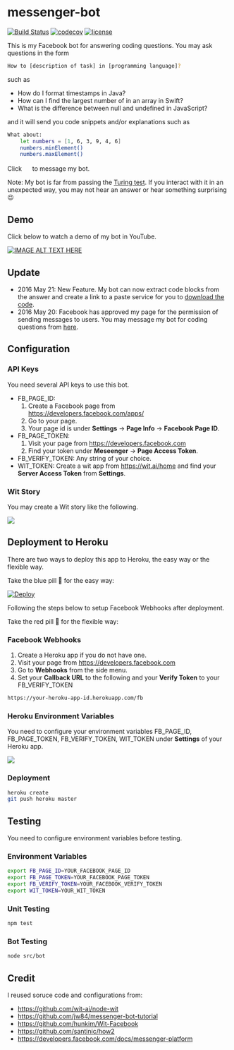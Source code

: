 # messenger-bot

[![Build Status](https://travis-ci.org/waitingcheung/messenger-bot.svg?branch=master)](https://travis-ci.org/waitingcheung/messenger-bot)
[![codecov](https://codecov.io/gh/waitingcheung/messenger-bot/branch/master/graph/badge.svg)](https://codecov.io/gh/waitingcheung/messenger-bot)
[![license](https://img.shields.io/github/license/mashape/apistatus.svg?maxAge=2592000)](https://github.com/waitingcheung/messenger-bot/blob/master/LICENSE)

This is my Facebook bot for answering coding questions. You may ask questions in the form

```sh
How to [description of task] in [programming language]?
```

such as
- How do I format timestamps in Java?
- How can I find the largest number of in an array in Swift?
- What is the difference between null and undefined in JavaScript?

and it will send you code snippets and/or explanations such as

```sh
What about:
    let numbers = [1, 6, 3, 9, 4, 6]
    numbers.minElement()
    numbers.maxElement()
```

Click [<img src="https://cloud.githubusercontent.com/assets/2617118/15451713/b72a907c-2004-11e6-8874-73745031c6c7.png" width="16"/>](http://m.me/802565366543110) to message my bot.

Note: My bot is far from passing the [Turing test]. If you interact with it in an unexpected way, you may not hear an answer or hear something surprising :wink:

## Demo

Click below to watch a demo of my bot in YouTube.

[![IMAGE ALT TEXT HERE](https://img.youtube.com/vi/OTlqFy6h5UY/0.jpg)](https://youtu.be/OTlqFy6h5UY)

## Update
- 2016 May 21: New Feature. My bot can now extract code blocks from the answer and create a link to a paste service for you to [download the code].
- 2016 May 20: Facebook has approved my page for the permission of sending messages to users. You may message my bot for coding questions from [here].

## Configuration

### API Keys

You need several API keys to use this bot.
- FB_PAGE_ID: 
  1. Create a Facebook page from https://developers.facebook.com/apps/
  2. Go to your page.
  3. Your page id is under **Settings** -> **Page Info** -> **Facebook Page ID**.
- FB_PAGE_TOKEN:
  1. Visit your page from https://developers.facebook.com
  2. Find your token under **Meseenger** -> **Page Access Token**.
- FB_VERIFY_TOKEN: Any string of your choice.
- WIT_TOKEN: Create a wit app from https://wit.ai/home and find your **Server Access Token** from **Settings**.

### Wit Story

You may create a Wit story like the following.

![](https://cloud.githubusercontent.com/assets/2617118/15448237/a0fbec22-1f8e-11e6-8d81-e23d3fccf76e.png)

## Deployment to Heroku

There are two ways to deploy this app to Heroku, the easy way or the flexible way.

Take the blue pill :large_blue_circle: for the easy way:

[![Deploy](https://www.herokucdn.com/deploy/button.svg)](https://heroku.com/deploy)

Following the steps below to setup Facebook Webhooks after deployment.

Take the red pill :red_circle: for the flexible way:

### Facebook Webhooks

1. Create a Heroku app if you do not have one. 
2. Visit your page from https://developers.facebook.com
3. Go to **Webhooks** from the side menu.
4. Set your **Callback URL** to the following and your **Verify Token** to your FB_VERIFY_TOKEN

```sh
https://your-heroku-app-id.herokuapp.com/fb
```

### Heroku Environment Variables
You need to configure your environment variables FB_PAGE_ID, FB_PAGE_TOKEN, FB_VERIFY_TOKEN, WIT_TOKEN under **Settings** of your Heroku app.

![](https://cloud.githubusercontent.com/assets/2617118/15424592/1ec55d02-1eb6-11e6-834b-cbf1d4796549.png)


### Deployment
```sh
heroku create
git push heroku master
```

## Testing

You need to configure environment variables before testing.

### Environment Variables
```sh
export FB_PAGE_ID=YOUR_FACEBOOK_PAGE_ID
export FB_PAGE_TOKEN=YOUR_FACEBOOK_PAGE_TOKEN
export FB_VERIFY_TOKEN=YOUR_FACEBOOK_VERIFY_TOKEN
export WIT_TOKEN=YOUR_WIT_TOKEN
```

### Unit Testing
```sh
npm test
```

### Bot Testing
```sh
node src/bot
```

## Credit
I reused soruce code and configurations from:
- https://github.com/wit-ai/node-wit
- https://github.com/jw84/messenger-bot-tutorial
- https://github.com/hunkim/Wit-Facebook
- https://github.com/santinic/how2
- https://developers.facebook.com/docs/messenger-platform

[here]: http://m.me/802565366543110
[download the code]: https://cloud.githubusercontent.com/assets/2617118/15448246/cbf361c6-1f8e-11e6-8a1e-cb425f5b66ca.png
[Turing test]: https://en.wikipedia.org/wiki/Turing_test
